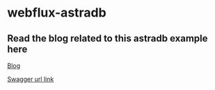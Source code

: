 # webflux-astradb
## Read the blog related to this astradb example here
[Blog](https://utronics.hashnode.dev/connect-spring-webflux-with-astradb-cassandra-database-crud-operations)

[Swagger url link](https://github.com/uday-utronics)
